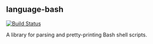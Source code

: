 language-bash
-------------

[![Build Status](https://travis-ci.org/jb55/language-bash.svg)](https://travis-ci.org/jb55/language-bash)

A library for parsing and pretty-printing Bash shell scripts.
